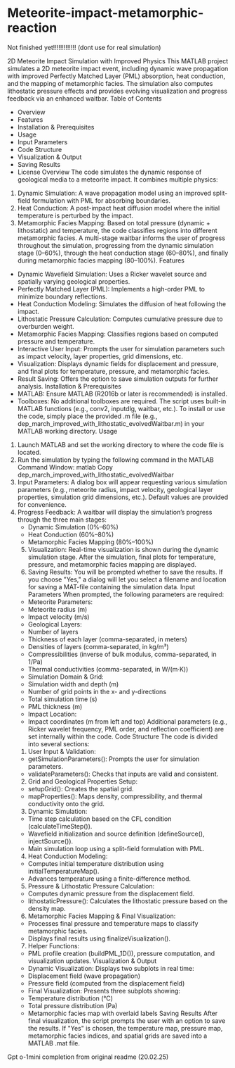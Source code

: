 # Meteorite-impact-metamorphic-reaction

Not finished yet!!!!!!!!!!!!! 
(dont use for real simulation)


2D Meteorite Impact Simulation with Improved Physics
This MATLAB project simulates a 2D meteorite impact event, including dynamic wave propagation with improved Perfectly Matched Layer (PML) absorption, heat conduction, and the mapping of metamorphic facies. The simulation also computes lithostatic pressure effects and provides evolving visualization and progress feedback via an enhanced waitbar.
Table of Contents
* Overview
* Features
* Installation & Prerequisites
* Usage
* Input Parameters
* Code Structure
* Visualization & Output
* Saving Results
* License
Overview
The code simulates the dynamic response of geological media to a meteorite impact. It combines multiple physics:
1. Dynamic Simulation: A wave propagation model using an improved split-field formulation with PML for absorbing boundaries.
2. Heat Conduction: A post-impact heat diffusion model where the initial temperature is perturbed by the impact.
3. Metamorphic Facies Mapping: Based on total pressure (dynamic + lithostatic) and temperature, the code classifies regions into different metamorphic facies.
A multi-stage waitbar informs the user of progress throughout the simulation, progressing from the dynamic simulation stage (0–60%), through the heat conduction stage (60–80%), and finally during metamorphic facies mapping (80–100%).
Features
* Dynamic Wavefield Simulation: Uses a Ricker wavelet source and spatially varying geological properties.
* Perfectly Matched Layer (PML): Implements a high-order PML to minimize boundary reflections.
* Heat Conduction Modeling: Simulates the diffusion of heat following the impact.
* Lithostatic Pressure Calculation: Computes cumulative pressure due to overburden weight.
* Metamorphic Facies Mapping: Classifies regions based on computed pressure and temperature.
* Interactive User Input: Prompts the user for simulation parameters such as impact velocity, layer properties, grid dimensions, etc.
* Visualization: Displays dynamic fields for displacement and pressure, and final plots for temperature, pressure, and metamorphic facies.
* Result Saving: Offers the option to save simulation outputs for further analysis.
Installation & Prerequisites
* MATLAB: Ensure MATLAB (R2016b or later is recommended) is installed.
* Toolboxes: No additional toolboxes are required. The script uses built-in MATLAB functions (e.g., conv2, inputdlg, waitbar, etc.).
To install or use the code, simply place the provided .m file (e.g., dep_march_improved_with_lithostatic_evolvedWaitbar.m) in your MATLAB working directory.
Usage
1. Launch MATLAB and set the working directory to where the code file is located.
2. Run the simulation by typing the following command in the MATLAB Command Window:
matlab
Copy
dep_march_improved_with_lithostatic_evolvedWaitbar
3. Input Parameters: A dialog box will appear requesting various simulation parameters (e.g., meteorite radius, impact velocity, geological layer properties, simulation grid dimensions, etc.). Default values are provided for convenience.
4. Progress Feedback: A waitbar will display the simulation’s progress through the three main stages:
   * Dynamic Simulation (0%–60%)
   * Heat Conduction (60%–80%)
   * Metamorphic Facies Mapping (80%–100%)
   5. Visualization: Real-time visualization is shown during the dynamic simulation stage. After the simulation, final plots for temperature, pressure, and metamorphic facies mapping are displayed.
   6. Saving Results: You will be prompted whether to save the results. If you choose "Yes," a dialog will let you select a filename and location for saving a MAT-file containing the simulation data.
Input Parameters
When prompted, the following parameters are required:
   * Meteorite Parameters:
   * Meteorite radius (m)
   * Impact velocity (m/s)
   * Geological Layers:
   * Number of layers
   * Thickness of each layer (comma-separated, in meters)
   * Densities of layers (comma-separated, in kg/m³)
   * Compressibilities (inverse of bulk modulus, comma-separated, in 1/Pa)
   * Thermal conductivities (comma-separated, in W/(m·K))
   * Simulation Domain & Grid:
   * Simulation width and depth (m)
   * Number of grid points in the x- and y-directions
   * Total simulation time (s)
   * PML thickness (m)
   * Impact Location:
   * Impact coordinates (m from left and top)
Additional parameters (e.g., Ricker wavelet frequency, PML order, and reflection coefficient) are set internally within the code.
Code Structure
The code is divided into several sections:
   1. User Input & Validation:
   * getSimulationParameters(): Prompts the user for simulation parameters.
   * validateParameters(): Checks that inputs are valid and consistent.
   2. Grid and Geological Properties Setup:
   * setupGrid(): Creates the spatial grid.
   * mapProperties(): Maps density, compressibility, and thermal conductivity onto the grid.
   3. Dynamic Simulation:
   * Time step calculation based on the CFL condition (calculateTimeStep()).
   * Wavefield initialization and source definition (defineSource(), injectSource()).
   * Main simulation loop using a split-field formulation with PML.
   4. Heat Conduction Modeling:
   * Computes initial temperature distribution using initialTemperatureMap().
   * Advances temperature using a finite-difference method.
   5. Pressure & Lithostatic Pressure Calculation:
   * Computes dynamic pressure from the displacement field.
   * lithostaticPressure(): Calculates the lithostatic pressure based on the density map.
   6. Metamorphic Facies Mapping & Final Visualization:
   * Processes final pressure and temperature maps to classify metamorphic facies.
   * Displays final results using finalizeVisualization().
   7. Helper Functions:
   * PML profile creation (buildPML_1D()), pressure computation, and visualization updates.
Visualization & Output
   * Dynamic Visualization: Displays two subplots in real time:
   * Displacement field (wave propagation)
   * Pressure field (computed from the displacement field)
   * Final Visualization: Presents three subplots showing:
   * Temperature distribution (°C)
   * Total pressure distribution (Pa)
   * Metamorphic facies map with overlaid labels
Saving Results
After final visualization, the script prompts the user with an option to save the results. If "Yes" is chosen, the temperature map, pressure map, metamorphic facies indices, and spatial grids are saved into a MATLAB .mat file.


Gpt o-1mini completion from original readme (20.02.25)
